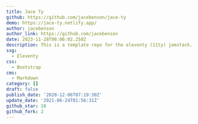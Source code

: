 ```yaml
---
title: Jace Ty
github: https://github.com/jacebenson/jace-ty
demo: https://jace-ty.netlify.app/
author: jacebenson
author_link: https://github.com/jacebenson
date: 2023-11-28T06:06:02.258Z
description: This is a template repo for the eleventy (11ty) jamstack.
ssg:
  - Eleventy
css:
  - Bootstrap
cms:
  - Markdown
category: []
draft: false
publish_date: '2020-12-06T07:19:30Z'
update_date: '2021-06-24T01:56:31Z'
github_star: 10
github_fork: 2
---
```

